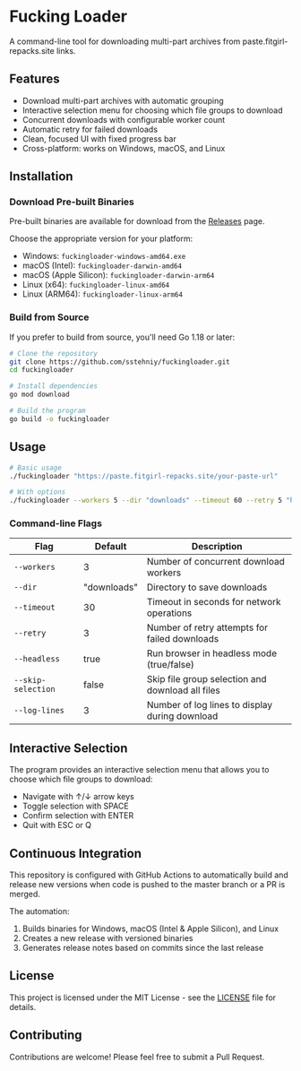 # Fucking Loader

A command-line tool for downloading multi-part archives from paste.fitgirl-repacks.site links.

## Features

- Download multi-part archives with automatic grouping
- Interactive selection menu for choosing which file groups to download
- Concurrent downloads with configurable worker count
- Automatic retry for failed downloads
- Clean, focused UI with fixed progress bar
- Cross-platform: works on Windows, macOS, and Linux

## Installation

### Download Pre-built Binaries

Pre-built binaries are available for download from the [Releases](https://github.com/sstehniy/fuckingloader/releases) page.

Choose the appropriate version for your platform:
- Windows: `fuckingloader-windows-amd64.exe`
- macOS (Intel): `fuckingloader-darwin-amd64`
- macOS (Apple Silicon): `fuckingloader-darwin-arm64`
- Linux (x64): `fuckingloader-linux-amd64`
- Linux (ARM64): `fuckingloader-linux-arm64`

### Build from Source

If you prefer to build from source, you'll need Go 1.18 or later:

```bash
# Clone the repository
git clone https://github.com/sstehniy/fuckingloader.git
cd fuckingloader

# Install dependencies
go mod download

# Build the program
go build -o fuckingloader
```

## Usage

```bash
# Basic usage
./fuckingloader "https://paste.fitgirl-repacks.site/your-paste-url"

# With options
./fuckingloader --workers 5 --dir "downloads" --timeout 60 --retry 5 "https://paste.fitgirl-repacks.site/your-paste-url"
```

### Command-line Flags

| Flag | Default | Description |
|------|---------|-------------|
| `--workers` | 3 | Number of concurrent download workers |
| `--dir` | "downloads" | Directory to save downloads |
| `--timeout` | 30 | Timeout in seconds for network operations |
| `--retry` | 3 | Number of retry attempts for failed downloads |
| `--headless` | true | Run browser in headless mode (true/false) |
| `--skip-selection` | false | Skip file group selection and download all files |
| `--log-lines` | 3 | Number of log lines to display during download |

## Interactive Selection

The program provides an interactive selection menu that allows you to choose which file groups to download:

- Navigate with ↑/↓ arrow keys
- Toggle selection with SPACE
- Confirm selection with ENTER
- Quit with ESC or Q

## Continuous Integration

This repository is configured with GitHub Actions to automatically build and release new versions when code is pushed to the master branch or a PR is merged.

The automation:
1. Builds binaries for Windows, macOS (Intel & Apple Silicon), and Linux
2. Creates a new release with versioned binaries
3. Generates release notes based on commits since the last release

## License

This project is licensed under the MIT License - see the [LICENSE](LICENSE) file for details.

## Contributing

Contributions are welcome! Please feel free to submit a Pull Request. 